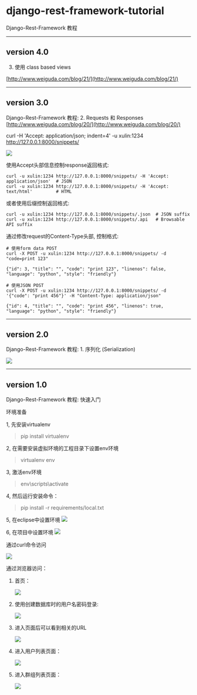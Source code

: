 # django-rest-framework-tutorial
Django-Rest-Framework 教程


----------
## version 4.0 ##

3. 使用 class based views


[http://www.weiguda.com/blog/21/](http://www.weiguda.com/blog/21/)

----------
## version 3.0 ##
Django-Rest-Framework 教程: 2. Requests 和 Responses
[http://www.weiguda.com/blog/20/](http://www.weiguda.com/blog/20/)


curl -H 'Accept: application/json; indent=4' -u xulin:1234 http://127.0.0.1:8000/snippets/


![](https://raw.githubusercontent.com/CoderDream/django-rest-framework-tutorial/master/docs/snapshot/v3.0/v030001.jpg)


使用Accept头部信息控制response返回格式:

    curl -u xulin:1234 http://127.0.0.1:8000/snippets/ -H 'Accept: application/json'  # JSON
    curl -u xulin:1234 http://127.0.0.1:8000/snippets/ -H 'Accept: text/html'         # HTML
或者使用后缀控制返回格式:

    curl -u xulin:1234 http://127.0.0.1:8000/snippets/.json  # JSON suffix
    curl -u xulin:1234 http://127.0.0.1:8000/snippets/.api   # Browsable API suffix
通过修改request的Content-Type头部, 控制格式:

    # 使用form data POST
    curl -X POST -u xulin:1234 http://127.0.0.1:8000/snippets/ -d "code=print 123"

    {"id": 3, "title": "", "code": "print 123", "linenos": false, "language": "python", "style": "friendly"}

    # 使用JSON POST
    curl -X POST -u xulin:1234 http://127.0.0.1:8000/snippets/ -d '{"code": "print 456"}' -H "Content-Type: application/json"

    {"id": 4, "title": "", "code": "print 456", "linenos": true, "language": "python", "style": "friendly"}



----------
## version 2.0 ##

Django-Rest-Framework 教程: 1. 序列化 (Serialization)




![](https://raw.githubusercontent.com/CoderDream/django-rest-framework-tutorial/master/docs/snapshot/v2.0/v020001.jpg)


----------
## version 1.0 ##

Django-Rest-Framework 教程: 快速入门

环境准备

1, 先安装virtualenv
	
> pip install virtualenv

2, 在需要安装虚拟环境的工程目录下设置env环境
> virtualenv env

3, 激活env环境
> env\scripts\activate

4, 然后运行安装命令：

> pip install -r requirements/local.txt

5, 在eclipse中设置环境
	![](https://raw.githubusercontent.com/CoderDream/django-rest-framework-tutorial/master/docs/snapshot/v1.0/v010007.png)


6, 在项目中设置环境
	![](https://raw.githubusercontent.com/CoderDream/django-rest-framework-tutorial/master/docs/snapshot/v1.0/v010008.png)



通过curl命令访问

![](https://raw.githubusercontent.com/CoderDream/django-rest-framework-tutorial/master/docs/snapshot/v1.0/v010001.jpg)



通过浏览器访问：

1. 首页：

	![](https://raw.githubusercontent.com/CoderDream/django-rest-framework-tutorial/master/docs/snapshot/v1.0/v010002.jpg)

2. 使用创建数据库时的用户名密码登录:

	![](https://raw.githubusercontent.com/CoderDream/django-rest-framework-tutorial/master/docs/snapshot/v1.0/v010003.jpg)

3. 进入页面后可以看到相关的URL

	![](https://raw.githubusercontent.com/CoderDream/django-rest-framework-tutorial/master/docs/snapshot/v1.0/v010004.jpg)

4. 进入用户列表页面：

	![](https://raw.githubusercontent.com/CoderDream/django-rest-framework-tutorial/master/docs/snapshot/v1.0/v010005.jpg)

5. 进入群组列表页面：

	![](https://raw.githubusercontent.com/CoderDream/django-rest-framework-tutorial/master/docs/snapshot/v1.0/v010006.jpg)


